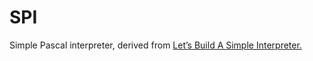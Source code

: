 # SPI
Simple Pascal interpreter, derived from [Let’s Build A Simple Interpreter.](https://ruslanspivak.com/lsbasi-part1/)
